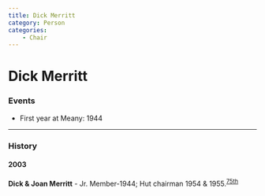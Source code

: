 ```yaml
---
title: Dick Merritt
category: Person
categories:
    - Chair
---
```

# Dick Merritt
### Events
- First year at Meany: 1944

---
### History
#### 2003

**Dick & Joan Merritt** - Jr. Member-1944; Hut chairman 1954 & 1955.<sup>[75th][]</sup>

[75th]: Anniversary#75th